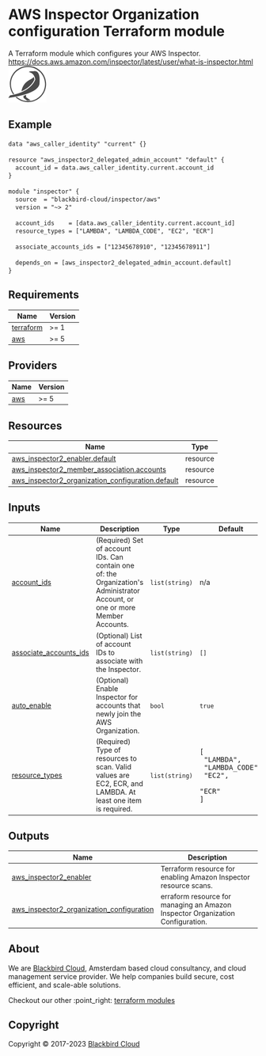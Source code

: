 # AWS Inspector Organization configuration Terraform module
A Terraform module which configures your AWS Inspector. https://docs.aws.amazon.com/inspector/latest/user/what-is-inspector.html
[![blackbird-logo](https://raw.githubusercontent.com/blackbird-cloud/terraform-module-template/main/.config/logo_simple.png)](https://www.blackbird.cloud)

## Example
```hcl
data "aws_caller_identity" "current" {}

resource "aws_inspector2_delegated_admin_account" "default" {
  account_id = data.aws_caller_identity.current.account_id
}

module "inspector" {
  source  = "blackbird-cloud/inspector/aws"
  version = "~> 2"

  account_ids    = [data.aws_caller_identity.current.account_id]
  resource_types = ["LAMBDA", "LAMBDA_CODE", "EC2", "ECR"]

  associate_accounts_ids = ["12345678910", "12345678911"]

  depends_on = [aws_inspector2_delegated_admin_account.default]
}
```

## Requirements

| Name | Version |
|------|---------|
| <a name="requirement_terraform"></a> [terraform](#requirement\_terraform) | >= 1 |
| <a name="requirement_aws"></a> [aws](#requirement\_aws) | >= 5 |

## Providers

| Name | Version |
|------|---------|
| <a name="provider_aws"></a> [aws](#provider\_aws) | >= 5 |

## Resources

| Name | Type |
|------|------|
| [aws_inspector2_enabler.default](https://registry.terraform.io/providers/hashicorp/aws/latest/docs/resources/inspector2_enabler) | resource |
| [aws_inspector2_member_association.accounts](https://registry.terraform.io/providers/hashicorp/aws/latest/docs/resources/inspector2_member_association) | resource |
| [aws_inspector2_organization_configuration.default](https://registry.terraform.io/providers/hashicorp/aws/latest/docs/resources/inspector2_organization_configuration) | resource |

## Inputs

| Name | Description | Type | Default | Required |
|------|-------------|------|---------|:--------:|
| <a name="input_account_ids"></a> [account\_ids](#input\_account\_ids) | (Required) Set of account IDs. Can contain one of: the Organization's Administrator Account, or one or more Member Accounts. | `list(string)` | n/a | yes |
| <a name="input_associate_accounts_ids"></a> [associate\_accounts\_ids](#input\_associate\_accounts\_ids) | (Optional) List of account IDs to associate with the Inspector. | `list(string)` | `[]` | no |
| <a name="input_auto_enable"></a> [auto\_enable](#input\_auto\_enable) | (Optional) Enable Inspector for accounts that newly join the AWS Organization. | `bool` | `true` | no |
| <a name="input_resource_types"></a> [resource\_types](#input\_resource\_types) | (Required) Type of resources to scan. Valid values are EC2, ECR, and LAMBDA. At least one item is required. | `list(string)` | <pre>[<br>  "LAMBDA",<br>  "LAMBDA_CODE",<br>  "EC2",<br>  "ECR"<br>]</pre> | no |

## Outputs

| Name | Description |
|------|-------------|
| <a name="output_aws_inspector2_enabler"></a> [aws\_inspector2\_enabler](#output\_aws\_inspector2\_enabler) | Terraform resource for enabling Amazon Inspector resource scans. |
| <a name="output_aws_inspector2_organization_configuration"></a> [aws\_inspector2\_organization\_configuration](#output\_aws\_inspector2\_organization\_configuration) | erraform resource for managing an Amazon Inspector Organization Configuration. |

## About

We are [Blackbird Cloud](https://blackbird.cloud), Amsterdam based cloud consultancy, and cloud management service provider. We help companies build secure, cost efficient, and scale-able solutions.

Checkout our other :point\_right: [terraform modules](https://registry.terraform.io/namespaces/blackbird-cloud)

## Copyright

Copyright © 2017-2023 [Blackbird Cloud](https://www.blackbird.cloud)
